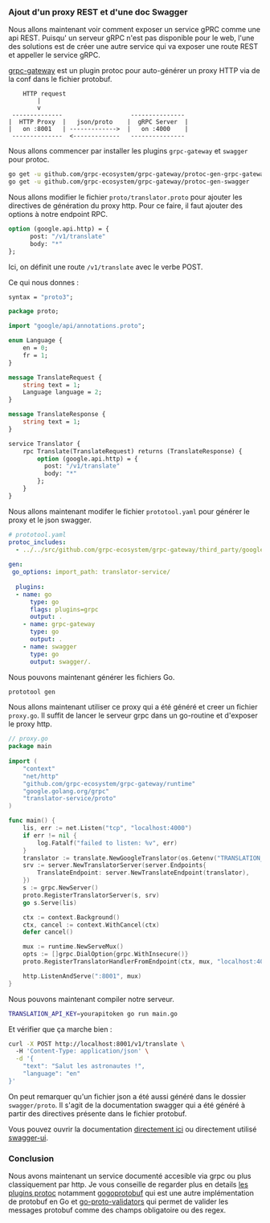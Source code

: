 ### Ajout d'un proxy REST et d'une doc Swagger

Nous allons maintenant voir comment exposer un service gPRC comme une api REST.
Puisqu' un serveur gRPC n'est pas disponible pour le web, l'une des solutions est de créer une autre service qui va exposer une route REST et appeller le service gRPC.

[grpc-gateway](https://github.com/grpc-ecosystem/grpc-gateway) est un plugin protoc pour auto-générer un proxy HTTP via de la conf dans le fichier protobuf.
```
    HTTP request
        |
        v
 --------------                   ---------------
|  HTTP Proxy  |   json/proto    |  gRPC Server  |
|   on :8001   | ------------->  |   on :4000    |
 --------------  <-------------   ---------------
```
Nous allons commencer par installer les plugins `grpc-gateway` et `swagger` pour protoc.
```bash
go get -u github.com/grpc-ecosystem/grpc-gateway/protoc-gen-grpc-gateway
go get -u github.com/grpc-ecosystem/grpc-gateway/protoc-gen-swagger
```

Nous allons modifier le fichier `proto/translator.proto`  pour ajouter les directives de génération du proxy http.
Pour ce faire, il faut ajouter des options à notre endpoint RPC.
```proto
option (google.api.http) = {
      post: "/v1/translate"
      body: "*"
};
```
Ici, on définit une route `/v1/translate` avec le verbe POST.

Ce qui nous donnes :
```proto
syntax = "proto3";

package proto;

import "google/api/annotations.proto";

enum Language {
    en = 0;
    fr = 1;
}

message TranslateRequest {
    string text = 1;
    Language language = 2;
}

message TranslateResponse {
    string text = 1;
}

service Translator {
    rpc Translate(TranslateRequest) returns (TranslateResponse) {
        option (google.api.http) = {
          post: "/v1/translate"
          body: "*"
        };
    }
}
```

Nous allons maintenant modifer le fichier `prototool.yaml` pour générer le proxy et le json swagger.
```yaml
# prototool.yaml
protoc_includes:  
  - ../../src/github.com/grpc-ecosystem/grpc-gateway/third_party/googleapis  
  
gen:  
 go_options: import_path: translator-service/  
  
  plugins:  
  - name: go  
      type: go  
      flags: plugins=grpc  
      output: .  
    - name: grpc-gateway  
      type: go  
      output: .  
    - name: swagger  
      type: go  
      output: swagger/.
```
Nous pouvons maintenant générer les fichiers Go.
```bash
prototool gen
```
Nous allons maintenant utiliser ce proxy qui a été généré et creer un fichier `proxy.go`.
Il suffit de lancer le serveur grpc dans un go-routine et d'exposer le proxy http.
```go
// proxy.go
package main  
  
import (  
	"context"  
	"net/http"
	"github.com/grpc-ecosystem/grpc-gateway/runtime"
	"google.golang.org/grpc"
	"translator-service/proto"
)  

func main() {
    lis, err := net.Listen("tcp", "localhost:4000")
    if err != nil {
        log.Fatalf("failed to listen: %v", err)
    }
    translator := translate.NewGoogleTranslator(os.Getenv("TRANSLATION_API_KEY"))
    srv := server.NewTranslatorServer(server.Endpoints{
        TranslateEndpoint: server.NewTranslateEndpoint(translator),
    })
    s := grpc.NewServer()
    proto.RegisterTranslatorServer(s, srv)
    go s.Serve(lis)

	ctx := context.Background()
	ctx, cancel := context.WithCancel(ctx)  
	defer cancel()  

	mux := runtime.NewServeMux()  
	opts := []grpc.DialOption{grpc.WithInsecure()}  
	proto.RegisterTranslatorHandlerFromEndpoint(ctx, mux, "localhost:4000", opts)  

	http.ListenAndServe(":8001", mux)  
}
```
Nous pouvons maintenant compiler notre serveur.
```bash
TRANSLATION_API_KEY=yourapitoken go run main.go
```

Et vérifier que ça marche bien :
```bash
curl -X POST http://localhost:8001/v1/translate \                                                                                                                            [±master ✓]
  -H 'Content-Type: application/json' \
  -d '{
    "text": "Salut les astronautes !",
    "language": "en"
}'
```

On peut remarquer qu'un fichier json a été aussi généré dans le dossier `swagger/proto`.
Il s'agit de la documentation swagger qui a été généré à partir des directives présente dans le fichier protobuf.

Vous pouvez ouvrir la documentation [directement ici](https://editor.swagger.io/) ou directement utilisé [swagger-ui](https://github.com/swagger-api/swagger-ui).

### Conclusion

Nous avons maintenant un service documenté accesible via grpc ou plus classiquement par http.
Je vous conseille de regarder plus en details [les plugins protoc](https://developers.google.com/protocol-buffers/docs/reference/other) notamment [gogoprotobuf](https://github.com/gogo/protobuf) qui est une autre implémentation de protobuf en Go et [go-proto-validators](https://github.com/mwitkow/go-proto-validators) qui permet de valider les messages protobuf comme des champs obligatoire ou des regex.